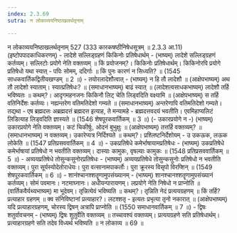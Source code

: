 ```yaml
---
index: 2.3.69
sutra: न लोकाव्ययनिष्ठाखलर्थतृनाम्

---
```

न लोकाव्ययनिष्ठाखलर्थतृनाम् 527 (333 कारकषष्ठीनिषेधसूत्रम् ॥ 2.3.3 आ.11) (इष्टोपपादकाधिकरणम्) - लादेशे सल्लिड्ग्रहणं किकिनोः प्रतिषेधार्थम् - (भाष्यम्) लादेशे सल्लिड्ग्रहणं कर्तव्यम्। सल्लिटोः प्रयोगे नेति वक्तव्यम् ॥ किं प्रयोजनम्?। किकिनोः प्रतिषेधार्थम्। किकिनोरपि प्रयोगे प्रतिषेधो यथा स्यात् - पपिः सोमम्, ददिर्गाः ॥ किं पुनः कारणं न सिध्यति? ॥ (1545 साधकवार्तिकद्वितीयखण्डम् ॥ 2 ॥) - तयोरलादेशौत्वात् - (भाष्यम्) न हि तौ लादेशौ ॥ (आक्षेपभाष्यम्) अथ तौ लादेशो स्याताम्। स्यात्प्रतिषेधः? ॥ (समाधानभाष्यम्) बाढं स्यात् ॥ (लादेशत्वसाधकभाष्यम्) लादेशौ तर्हि भविष्यतः ॥ कथम्?। आदृगमहनजनः किकिनौ लिट् चेति लिड्वदिति वक्ष्यामि ॥ (आक्षेपभाष्यम्) स तर्हि वतिनिर्देशः कर्तव्यः। नह्यन्तरेण वतिमतिदेशो गम्यते ॥ (समाधानभाष्यम्) अन्तरेणापि वतिमतिदेशो गम्यते। तद्यथा - एष ब्रह्मदत्तः अब्रह्मदत्तं ब्रह्मदत्त इत्याह, ते मन्यामहे - ब्रह्मदत्तवदयं भवतीति। एवमिहाप्यलिटं लिडित्याह लिड्वदिति ज्ञास्यते ॥ (1546 शेषपूरकवार्तिकम् ॥ 3 ॥) (- उकारप्रयोगे न -) (भाष्यम्) उकारप्रयोगे नेति वक्तव्यम्। कटं चिकीर्षुः, ओदनं बुभुक्षुः ॥ (आक्षेपभाष्यम्) तत्तर्हि वक्तव्यम्? ॥ (समाधानभाष्यम्) न वक्तव्यम्। उकारेप्यत्र निर्दिश्यते ॥ कथम्?। प्रश्लिष्टनिर्देशोयम् - उ उकऊक, लऊक लोकेति ॥ (1547 प्रतिप्रसववार्तिकम् ॥ 4 ॥) - उकप्रतिषेधे कमेर्भाषायामप्रतिषेधः - (भाष्यम्) उकप्रतिषेधे कमेर्भाषायां प्रतिषेधो न भवतीति वक्तव्यम्। दास्याः कामुकः, वृषल्याः कामुकः ॥ (1548 प्रतिप्रसववार्तिकम् ॥ 5 ॥) - अव्ययप्रतिषेधे तोसुन्कसुनोरप्रतिषेधः - (भाष्यम्) अव्ययप्रतिषेधे तोसुन्कसुनोः प्रतिषेधो न भवतीति वक्तव्यम्। पुरा सूर्यस्योदेतोराधेयः। पुरा वत्सानामपाकर्तोः। पुरा क्रूरस्य विसृपो विरप्शिन् ॥ (1549 शेषपूरकवार्तिकम् ॥ 6 ॥) - शानंश्चानश्शतॄणामुपसंख्यानम् - (भाष्यम्) शानश्चानश्शतॄणामुपसंख्यानं कर्तव्यम्। सोमं पवमानः। नटमाघ्नानः। अधीयन्पारायणम्। लप्रयोगे नेति निषेधो न प्राप्नोति ॥ (वार्तिकवैर्यथ्यभाष्यम्) मा भूदेवम्। तृन्नित्येवं भविष्यति ॥ कथम्?। तृन्निति नेदं प्रत्ययग्रहणम् ॥ किं तर्हि? प्रत्याहार ग्रहणम् ॥ क्व संनिविष्टानां प्रत्याहार?। लटश्शतृ -  इत्यतः प्रभृत्या तृनो नकारात् ॥ (आक्षेपभाष्यम्) यदि प्रत्याहारग्रहणम्, चोरस्य द्विषन् अत्रापि प्राप्नोति ॥ (1550 समाधानवार्तिकम् ॥ 7 ॥) - द्विषः शतुर्वावचनम् - (भाष्यम्) द्विषः शुतुर्वेति वक्तव्यम् ॥ तच्चावश्यं वक्तव्यम्। प्रत्ययग्रहणे सति प्रतिषेधार्थम्। प्रत्याहारग्रहणे सति तदेव विध्यर्थ भविष्यति ॥ न लोकाव्य ॥ 69 ॥